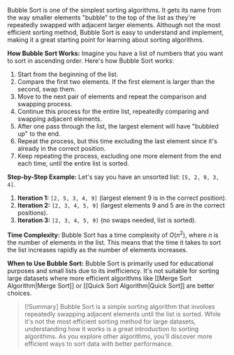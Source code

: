 Bubble Sort is one of the simplest sorting algorithms. It gets its name from the way smaller elements "bubble" to the top of the list as they're repeatedly swapped with adjacent larger elements. Although not the most efficient sorting method, Bubble Sort is easy to understand and implement, making it a great starting point for learning about sorting algorithms.

**How Bubble Sort Works:**
Imagine you have a list of numbers that you want to sort in ascending order. Here's how Bubble Sort works:
1. Start from the beginning of the list.
2. Compare the first two elements. If the first element is larger than the second, swap them.
3. Move to the next pair of elements and repeat the comparison and swapping process.
4. Continue this process for the entire list, repeatedly comparing and swapping adjacent elements.
5. After one pass through the list, the largest element will have "bubbled up" to the end.
6. Repeat the process, but this time excluding the last element since it's already in the correct position.
7. Keep repeating the process, excluding one more element from the end each time, until the entire list is sorted.

**Step-by-Step Example:**
Let's say you have an unsorted list: `[5, 2, 9, 3, 4]`.
1. **Iteration 1:** `[2, 5, 3, 4, 9]` (largest element 9 is in the correct position).
2. **Iteration 2:** `[2, 3, 4, 5, 9]` (largest elements 9 and 5 are in the correct positions).
3. **Iteration 3:** `[2, 3, 4, 5, 9]` (no swaps needed, list is sorted).

**Time Complexity:**
Bubble Sort has a time complexity of $O(n^2)$, where $n$ is the number of elements in the list. This means that the time it takes to sort the list increases rapidly as the number of elements increases.

**When to Use Bubble Sort:**
Bubble Sort is primarily used for educational purposes and small lists due to its inefficiency. It's not suitable for sorting large datasets where more efficient algorithms like [[Merge Sort Algorithm|Merge Sort]] or [[Quick Sort Algorithm|Quick Sort]] are better choices.

>[!Summary]
>Bubble Sort is a simple sorting algorithm that involves repeatedly swapping adjacent elements until the list is sorted. While it's not the most efficient sorting method for large datasets, understanding how it works is a great introduction to sorting algorithms. As you explore other algorithms, you'll discover more efficient ways to sort data with better performance.